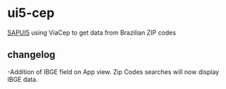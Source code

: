 # ui5-cep
[SAPUI5](https://sapui5.hana.ondemand.com) using ViaCep to get data from Brazilian ZIP codes

## changelog
-Addition of IBGE field on App view. Zip Codes searches will now display IBGE data.